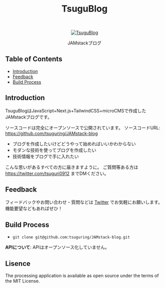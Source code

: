 <h1 align="center"> TsuguBlog </h1> <br>
<p align="center">
  <a href="https://tsugu-blog.vercel.app/">
    <img alt="TsuguBlog" title="TsuguBlog" src="https://user-images.githubusercontent.com/52564598/131292015-a0b0b237-1b73-4b8d-a388-d643fa79c8af.png">
  </a>
</p>

<p align="center">
  JAMstackブログ
</p>

<!-- START doctoc generated TOC please keep comment here to allow auto update -->
<!-- DON'T EDIT THIS SECTION, INSTEAD RE-RUN doctoc TO UPDATE -->
## Table of Contents

- [Introduction](#introduction)
- [Feedback](#feedback)
- [Build Process](#build-process)

<!-- END doctoc generated TOC please keep comment here to allow auto update -->

## Introduction

TsuguBlogはJavaScript+Next.js+TailwindCSS+microCMSで作成したJAMstackブログです。

ソースコードは完全にオープンソースで公開されています。
ソースコードURL: https://github.com/tsuguring/JAMstack-blog

- ブログを作成したいけどどうやって始めればいいかわからない
- モダンな技術を使ってブログを作成したい
- 技術情報をブログで手に入れたい

こんな思いがあるすべての方に届きますように。
ご質問等ある方は https://twitter.com/tsuguri0912 までDMください。

## Feedback

フィードバックやお問い合わせ・質問などは [Twitter](https://twitter.com/tsuguri0912) でお気軽にお願いします。 機能要望などもあればぜひ！ 

## Build Process

- `git clone git@github.com:tsuguring/JAMstack-blog.git`

**APIについて**: APIはオープンソース化していません。

## Lisence
The processing application is available as open source under the terms of the MIT License.
